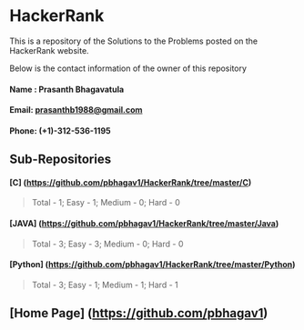 # HackerRank

This is a repository of the Solutions to the Problems posted on the HackerRank website.



Below is the contact information of the owner of this repository

        
	
####  Name : Prasanth Bhagavatula
        
####  Email: prasanthb1988@gmail.com
        
####  Phone: (+1)-312-536-1195


## Sub-Repositories

#### [C] (https://github.com/pbhagav1/HackerRank/tree/master/C)
  > Total - 1; Easy - 1; Medium - 0; Hard - 0

#### [JAVA] (https://github.com/pbhagav1/HackerRank/tree/master/Java)
  > Total - 3; Easy - 3; Medium - 0; Hard - 0

#### [Python] (https://github.com/pbhagav1/HackerRank/tree/master/Python)
  > Total - 3; Easy - 1; Medium - 1; Hard - 1


## [Home Page] (https://github.com/pbhagav1)